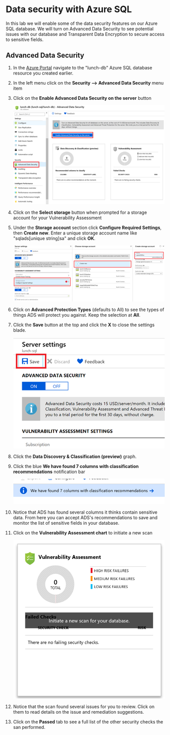 # Data security with Azure SQL

In this lab we will enable some of the data security features on our Azure SQL database. We will turn on Advanced Data Security to see potential issues with our database and Transparent Data Encryption to secure access to sensitive fields.

## Advanced Data Security

1. In the [Azure Portal](portal.azure.com) navigate to the "lunch-db" Azure SQL database resource you created earlier.

2. In the left menu click on the **Security --> Advanced Data Security** menu item

3. Click on the **Enable Advanced Data Security on the server** button

    ![Advanced Data Security](images/sql-advanced-data-security.png)

4. Click on the **Select storage** button when prompted for a storage account for your Vulnerability Assessment

5. Under the **Storage account** section click **Configure Required Settings**, then **Create new**. Enter a unique storage account name like "sqlads[unique string]sa" and click **OK**.

    ![Advanced Data Security Storage](images/sql-ads-storage.png)

6. Click on **Advanced Protection Types** (defaults to All) to see the types of things ADS will protect you against.  Keep the selection at **All**.

7. Click the **Save** button at the top and click the **X** to close the settings blade.

    ![Advanced Data Security Save](images/sql-ads-save.png)

8. Click the **Data Discovery & Classification (preview)** graph.  

9. Click the blue **We have found 7 columns with classification recommendations** notification bar

    ![Data Discovery & Classification](images/sql-ads-ddc-recommendations.png)

10. Notice that ADS has found several columns it thinks contain sensitive data. From here you can accept ADS's recommendations to save and monitor the list of sensitive fields in your database.


11. Click on the **Vulnerability Assessment chart** to initiate a new scan

    ![Vulnerability Assessment](images/sql-ads-vulnerability.png)

12. Notice that the scan found several issues for you to review.  Click on them to read details on the issue and remediation suggestions.

13. Click on the **Passed** tab to see a full list of the other security checks the san performed.

<!-- 
TODO: Finish based on script below
TODO: Update web app to use Azure AD auth if a flag is set in the config


# Create group to hold MSI account, directly assigning SQL access to a service principal isn't supported
# See https://docs.microsoft.com/en-us/azure/active-directory/managed-service-identity/tutorial-windows-vm-access-sql
$RoleName = "Managed Service Identity access to $DatabaseName"
$Group = Get-AzureRmADGroup -DisplayName $RoleName
if (!$Group)
{
	Write-Host "Group $RoleName does not exist, creating..."
	$Group = New-AzureRmADGroup -DisplayName $RoleName -MailNickName "NotSet"
}

foreach ($ApplicationName in $ApplicationNames)
{
	$Principal = (Get-AzureRmADServicePrincipal -SearchString $ApplicationName)
	$Member = Get-AzureRmADGroupMember -GroupObjectId $Group.Id | Where-Object Id -Eq $Principal.Id
	if (!$Member)
	{
		Write-Host "Add service principal $Principal.Id to group $Group.Id"
		Add-AzureRmAdGroupMember -TargetGroupObjectId $Group.Id -MemberObjectId $Principal.Id -PassThru
	}
	else
	{
		Write-Host "Service principal $Principal.Id already exists in group $Group.Id"
	}
}

# Note we could also do this in the DACPAC...
& $SqlCmdExePath `
	-S tcp:$ServerName -d $DatabaseName `
	-U $UserName -P $Password `
	-G -l 30 `
	-Q "CREATE USER [$RoleName] FROM EXTERNAL PROVIDER; 
ALTER ROLE db_datareader ADD MEMBER [$RoleName]; 
ALTER ROLE db_datawriter ADD MEMBER [$RoleName];"
-->
